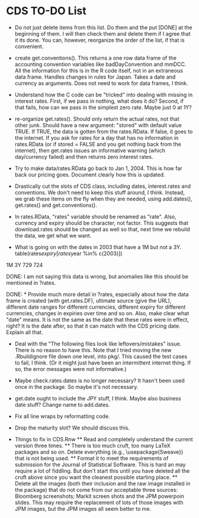 CDS TO-DO List
========================================================
* Do not just delete items from this list. Do them and the put [DONE] at the beginning of them. I will then check them and delete them if I agree that it its done. You can, however, reorganize the order of the list, if that is convenient.

* create get.conventions(). This returns a one row data frame of the accounting convention variables like badDayConvention and mmDCC. All the information for this is in the R code itself, not in an extraneous data frame. Handles changes in rules for Japan. Takes a date and currency as arguments. Does not need to work for data frames, I think.

* Understand how the C code can be "tricked" into dealing with missing in interest rates. First, if we pass in nothing, what does it do? Second, if that fails, how can we pass in the simplest zero rate. Maybe just 0 at 1Y? 

* re-organize get.rates(). Should only return the actual rates, not that other junk. Should have a new argument: "stored" with default value TRUE. If TRUE, the data is gotten from the rates.RData. If false, it goes to the internet. If you ask for rates for a day that has no information in rates.RData (or if stored = FALSE and you get nothing back from the internet), then get.rates issues an informative warning (which day/currency failed) and then returns zero interest rates.

* Try to make data/rates.RData go back to Jan 1, 2004. This is how far back our pricing goes. Document clearly how this is updated.

* Drastically cut the slots of CDS class, including dates, interest.rates and conventions. We don't need to keep this stuff around, I think. Instead, we grab these items on the fly when they are needed, using add.dates(), get.rates() and get.conventions().

* In rates.RData, "rates" variable should be renamed as "rate". Also, currency and expiry should be character, not factor. This suggests that download.rates should be changed as well so that, next time we rebuild the data, we get what we want.

* What is going on with the dates in 2003 that have a 1M but not a 3Y. table(rates$expiry[rates$year %in% c(2003)])

 1M  3Y 
729 724 

DONE: I am not saying this data is wrong, but anomalies like this should be mentioned in ?rates.

DONE: * Provide much more detail in ?rates, especially about how the data  frame is created (with get.rates.DF), ultimate source (give the URL), different date ranges for different currencies, different expiry for different currencies, changes in expiries over time and so on. Also, make clear what "date" means. It is not the same as the date that these rates were in effect, right? It is the date after, so that it can match with the CDS pricing date. Explain all that. 

* Deal with the "The following files look like leftovers/mistakes" issue. There is no reason to have this. Note that I tried moving the new .Rbuildignore file down one level, into pkg/. This caused the test cases to fail, I think. (Or it might just have been an intermittent internet thing. If so, the error messages were not informative.)

* Maybe check.rates.dates is no longer necessary?
  It hasn't been used once in the package. So maybe it's not necessary.

* get.date ought to include the JPY stuff, I think. Maybe also business date stuff? Change name to add.dates.

* Fix all line wraps by reformatting code.

* Drop the maturity slot? We should discuss this.

* Things to fix in CDS.Rnw
** Read and completely understand the current version three times.
** There is too much cruft, too many LaTeX packages and so on. Delete everything (e.g., \usepackage{Sweave}) that is not being used.
** Format it to meet the requirements of submission for the Journal of Statistical Software. This is hard an may require a lot of fiddling. But don't start this until you have deleted all the cruft above since you want the cleanest possible starting place.
** Delete all the images (both their inclusion and the raw image installed in the package) that do not come from our acceptable three sources: Bloomberg screenshots; Markit screen shots and the JPM powerpoin slides. This may require the replacement of lots of those images with JPM images, but the JPM images all seem better to me.


